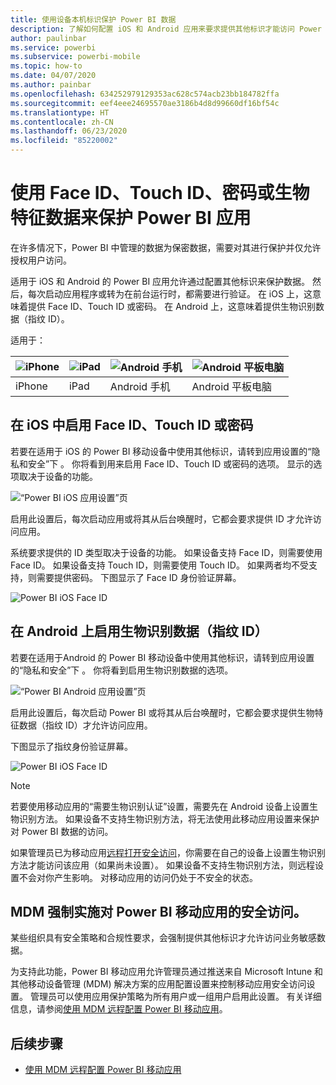 ```yaml
---
title: 使用设备本机标识保护 Power BI 数据
description: 了解如何配置 iOS 和 Android 应用来要求提供其他标识才能访问 Power BI 数据
author: paulinbar
ms.service: powerbi
ms.subservice: powerbi-mobile
ms.topic: how-to
ms.date: 04/07/2020
ms.author: painbar
ms.openlocfilehash: 634252979129353ac628c574acb23bb184782ffa
ms.sourcegitcommit: eef4eee24695570ae3186b4d8d99660df16bf54c
ms.translationtype: HT
ms.contentlocale: zh-CN
ms.lasthandoff: 06/23/2020
ms.locfileid: "85220002"
---
```

# <a name="protect-power-bi-app-with-face-id-touch-id-passcode-or-biometric-data"></a>使用 Face ID、Touch ID、密码或生物特征数据来保护 Power BI 应用 

在许多情况下，Power BI 中管理的数据为保密数据，需要对其进行保护并仅允许授权用户访问。 

适用于 iOS 和 Android 的 Power BI 应用允许通过配置其他标识来保护数据。 然后，每次启动应用程序或转为在前台运行时，都需要进行验证。 在 iOS 上，这意味着提供 Face ID、Touch ID 或密码。 在 Android 上，这意味着提供生物识别数据（指纹 ID）。

适用于：

| ![iPhone](./media/mobile-native-secure-access/ios-logo-40-px.png) | ![iPad](./media/mobile-native-secure-access/ios-logo-40-px.png) | ![Android 手机](././media/mobile-native-secure-access/android-logo-40-px.png) | ![Android 平板电脑](././media/mobile-native-secure-access/android-logo-40-px.png) |
|:--- |:--- |:--- |:--- |
|iPhone |iPad |Android 手机 |Android 平板电脑 |

## <a name="turn-on-face-id-touch-id-or-passcode-on-ios"></a>在 iOS 中启用 Face ID、Touch ID 或密码

若要在适用于 iOS 的 Power BI 移动设备中使用其他标识，请转到应用设置的“隐私和安全”下  。 你将看到用来启用 Face ID、Touch ID 或密码的选项。 显示的选项取决于设备的功能。

![“Power BI iOS 应用设置”页](./media/mobile-native-secure-access/mobile-ios-native-secured-setting.png)

启用此设置后，每次启动应用或将其从后台唤醒时，它都会要求提供 ID 才允许访问应用。

系统要求提供的 ID 类型取决于设备的功能。 如果设备支持 Face ID，则需要使用 Face ID。 如果设备支持 Touch ID，则需要使用 Touch ID。 如果两者均不受支持，则需要提供密码。 下图显示了 Face ID 身份验证屏幕。

![Power BI iOS Face ID](./media/mobile-native-secure-access/mobile-ios-native-secured-faceid.png)

## <a name="turn-on-biometric-data-fingerprint-id-on-android"></a>在 Android 上启用生物识别数据（指纹 ID）

若要在适用于Android 的 Power BI 移动设备中使用其他标识，请转到应用设置的“隐私和安全”下  。 你将看到启用生物识别数据的选项。

![“Power BI Android 应用设置”页](./media/mobile-native-secure-access/mobile-android-native-secured-setting.png)

启用此设置后，每次启动 Power BI 或将其从后台唤醒时，它都会要求提供生物特征数据（指纹 ID）才允许访问应用。

下图显示了指纹身份验证屏幕。

![Power BI iOS Face ID](./media/mobile-native-secure-access/mobile-android-native-secured-fingerprint-id.png)

>[!NOTE]
>若要使用移动应用的“需要生物识别认证”设置，需要先在 Android 设备上设置生物识别方法。 如果设备不支持生物识别方法，将无法使用此移动应用设置来保护对 Power BI 数据的访问。
>
>如果管理员已为移动应用[远程打开安全访问](#mdm-enforcement-of-secure-access-to-your-power-bi-mobile-app)，你需要在自己的设备上设置生物识别方法才能访问该应用（如果尚未设置）。 如果设备不支持生物识别方法，则远程设置不会对你产生影响。 对移动应用的访问仍处于不安全的状态。

## <a name="mdm-enforcement-of-secure-access-to-your-power-bi-mobile-app"></a>MDM 强制实施对 Power BI 移动应用的安全访问。

某些组织具有安全策略和合规性要求，会强制提供其他标识才允许访问业务敏感数据。

为支持此功能，Power BI 移动应用允许管理员通过推送来自 Microsoft Intune 和其他移动设备管理 (MDM) 解决方案的应用配置设置来控制移动应用安全访问设置。 管理员可以使用应用保护策略为所有用户或一组用户启用此设置。 有关详细信息，请参阅[使用 MDM 远程配置 Power BI 移动应用](mobile-app-configuration.md#data-protection-settings-ios-and-android)。

## <a name="next-steps"></a>后续步骤
* [使用 MDM 远程配置 Power BI 移动应用](mobile-app-configuration.md)
